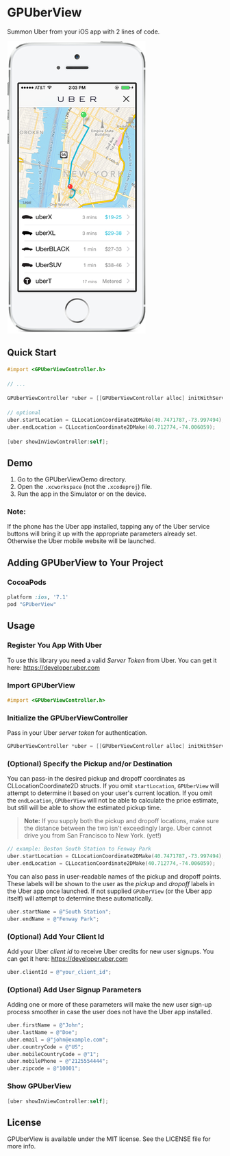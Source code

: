 # GPUberView
Summon Uber from your iOS app with 2 lines of code.

![GPUberView](gpuberview_screenshot.png)

## Quick Start

```objective-c
#import <GPUberViewController.h>

// ...

GPUberViewController *uber = [[GPUberViewController alloc] initWithServerToken:@"your_server_token"];

// optional
uber.startLocation = CLLocationCoordinate2DMake(40.7471787,-73.997494);
uber.endLocation = CLLocationCoordinate2DMake(40.712774,-74.006059);

[uber showInViewController:self];
```

## Demo

1. Go to the GPUberViewDemo directory.
2. Open the `.xcworkspace` (not the `.xcodeproj`) file.
3. Run the app in the Simulator or on the device.

### Note:
If the phone has the Uber app installed, tapping any of the Uber service buttons will bring it up with the appropriate parameters already set. Otherwise the Uber mobile website will be launched.


## Adding GPUberView to Your Project

### CocoaPods

```ruby
platform :ios, '7.1'
pod "GPUberView"
```


## Usage

### Register You App With Uber

To use this library you need a valid *Server Token* from Uber. You can get it here: https://developer.uber.com

### Import GPUberView

```objective-c
#import <GPUberViewController.h>
```

### Initialize the GPUberViewController

Pass in your Uber *server token* for authentication.


```objective-c    
GPUberViewController *uber = [[GPUberViewController alloc] initWithServerToken:@"your_server_token"];
```

### (Optional) Specify the Pickup and/or Destination

You can pass-in the desired pickup and dropoff coordinates as CLLocationCoordinate2D structs. If you omit `startLocation`, `GPUberView` will attempt to determine it based on your user's current location. If you omit the `endLocation`, `GPUberView` will not be able to calculate the price estimate, but still will be able to show the estimated pickup time.

> **Note:** If you supply both the pickup and dropoff locations, make sure the distance between the two isn't exceedingly large. Uber cannot drive you from San Francisco to New York. (yet!)

```objective-c
// example: Boston South Station to Fenway Park
uber.startLocation = CLLocationCoordinate2DMake(40.7471787,-73.997494);
uber.endLocation = CLLocationCoordinate2DMake(40.712774,-74.006059);
```

You can also pass in user-readable names of the pickup and dropoff points. These labels will be shown to the user as the *pickup* and *dropoff* labels in the Uber app once launched. If not supplied `GPUberView` (or the Uber app itself) will attempt to determine these automatically.

```objective-c
uber.startName = @"South Station";
uber.endName = @"Fenway Park";
```

### (Optional) Add Your Client Id

Add your Uber *client id* to receive Uber credits for new user signups. You can get it here: https://developer.uber.com

```objective-c
uber.clientId = @"your_client_id";
```


### (Optional) Add User Signup Parameters

Adding one or more of these parameters will make the new user sign-up process smoother in case the user does not have the Uber app installed.

```objective-c
uber.firstName = @"John";
uber.lastName = @"Doe";
uber.email = @"john@example.com";
uber.countryCode = @"US";
uber.mobileCountryCode = @"1";
uber.mobilePhone = @"2125554444";
uber.zipcode = @"10001";
```

### Show GPUberView

```objective-c
[uber showInViewController:self];
```

## License

GPUberView is available under the MIT license. See the LICENSE file for more info.

